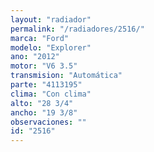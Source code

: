 ```yaml
---
layout: "radiador"
permalink: "/radiadores/2516/"
marca: "Ford"
modelo: "Explorer"
ano: "2012"
motor: "V6 3.5"
transmision: "Automática"
parte: "4113195"
clima: "Con clima"
alto: "28 3/4"
ancho: "19 3/8"
observaciones: ""
id: "2516"
---
```


